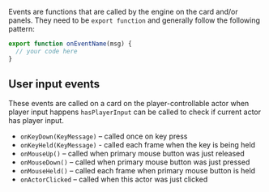 Events are functions that are called by the engine on the card and/or panels. 
They need to be `export function` and generally follow the following pattern:

```js
export function onEventName(msg) {
  // your code here
}
```

## User input events 
These events are called on a card on the player-controllable actor when player input happens
`hasPlayerInput` can be called to check if current actor has player input. 

* `onKeyDown(KeyMessage)` – called once on key press
* `onKeyHeld(KeyMessage)` - called each frame when the key is being held
* `onMouseUp()` – called when primary mouse button was just released
* `onMouseDown()` – called when primary mouse button was just pressed 
* `onMouseHeld()` – called each frame when primary mouse button is held
* `onActorClicked` – called when this actor was just clicked
